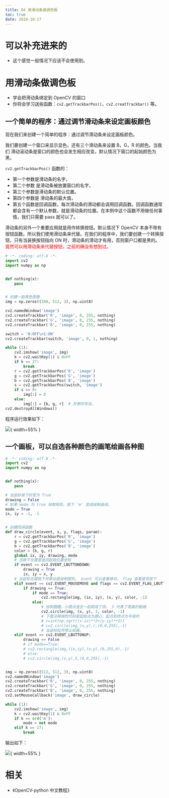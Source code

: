 ```yaml
---
title: 04 用滑动条做调色板
toc: true
date: 2018-10-17
---
```

# 可以补充进来的

- 这个感觉一般情况下应该不会使用到。


# 用滑动条做调色板

- 学会把滑动条绑定到 OpenCV 的窗口
- 你将会学习送些函数：`cv2.getTrackbarPos()`，`cv2.creatTrackbar()` 等。

## 一个简单的程序：通过调节滑动条来设定画板颜色

现在我们来创建一个简单的程序：通过调节滑动条来设定画板颜色。

我们要创建一个窗口来显示显色，还有三个滑动条来设置 B，G，R 的颜色。当我们 滑动滚动条是窗口的颜色也会发生相应改变。默认情况下窗口的起始颜色为黑。

`cv2.getTrackbarPos()` 函数的：

- 第一个参数是滑动条的名字，
- 第二个参数 是滑动条被放置窗口的名字，
- 第三个参数是滑动条的默认位置。
- 第四个参数是 滑动条的最大值，
- 第五个函数是回调函数，每次滑动条的滑动都会调用回调函数。回调函数通常都会含有一个默认参数，就是滑动条的位置。在本例中这个函数不用做任何事情，我们只需要 pass 就可以了。

滑动条的另外一个重要应用就是用作转换按钮。默认情况下 OpenCV 本身不带有按钮函数。所以我们使用滑动条来代替。在我们的程序中，我们要创建一个转换按钮，只有当装换按钮指向 ON 时，滑动条的滑动才有用，否则窗户口都是黑的。<span style="color:red;">竟然可以用滑动条来代替按钮，之前的确没有想到过。</span>


```python
# -*- coding: utf-8 -*-
import cv2
import numpy as np


def nothing(x):
    pass


# 创建一副黑色图像
img = np.zeros((300, 512, 3), np.uint8)

cv2.namedWindow('image')
cv2.createTrackbar('R', 'image', 0, 255, nothing)
cv2.createTrackbar('G', 'image', 0, 255, nothing)
cv2.createTrackbar('B', 'image', 0, 255, nothing)

switch = '0:OFF\n1:ON'
cv2.createTrackbar(switch, 'image', 0, 1, nothing)

while (1):
    cv2.imshow('image', img)
    k = cv2.waitKey(1) & 0xFF
    if k == 27:
        break
    r = cv2.getTrackbarPos('R', 'image')
    g = cv2.getTrackbarPos('G', 'image')
    b = cv2.getTrackbarPos('B', 'image')
    s = cv2.getTrackbarPos(switch, 'image')
    if s == 0:
        img[:] = 0
    else:
        img[:] = [b, g, r]  # 厉害的写法。
cv2.destroyAllWindows()

```


程序运行效果如下：


![](http://images.iterate.site/blog/image/181017/B2IbLmBCGe.png?imageslim){ width=55% }

## 一个画板，可以自选各种颜色的画笔绘画各种图

```python
# -*- coding: utf-8 -*-
import cv2
import numpy as np


def nothing(x):
    pass

# 当鼠标按下时变为 True
drawing = False
# 如果 mode 为 true 绘制矩形。按下 'm' 变成绘制曲线。
mode = True
ix, iy = -1, -1


# 创建回调函数
def draw_circle(event, x, y, flags, param):
    r = cv2.getTrackbarPos('R', 'image')
    g = cv2.getTrackbarPos('G', 'image')
    b = cv2.getTrackbarPos('B', 'image')
    color = (b, g, r)
    global ix, iy, drawing, mode
    # 当按下左键是返回起始位置坐标
    if event == cv2.EVENT_LBUTTONDOWN:
        drawing = True
        ix, iy = x, y
    # 当鼠标左键按下并移动是绘制图形。 event 可以查看移动， flag 查看是否按下
    elif event == cv2.EVENT_MOUSEMOVE and flags == cv2.EVENT_FLAG_LBUTTON:
        if drawing == True:
            if mode == True:
                cv2.rectangle(img, (ix, iy), (x, y), color, -1)
            else:
                # 绘制圆圈，小圆点连在一起就成了线， 3 代表了笔画的粗细
                cv2.circle(img, (x, y), 3, color, -1)
                # 下面注释掉的代码是起始点为圆心，起点到终点为半径的
                # r=int(np.sqrt((x-ix)**2+(y-iy)**2))
                # cv2.circle(img,(x,y),r,(0,0,255),-1)
                # 当鼠标松开停止绘画。
    elif event == cv2.EVENT_LBUTTONUP:
        drawing == False
        # if mode==True:
        # cv2.rectangle(img,(ix,iy),(x,y),(0,255,0),-1)
        # else:
        # cv2.circle(img,(x,y),5,(0,0,255),-1)


img = np.zeros((512, 512, 3), np.uint8)
cv2.namedWindow('image')
cv2.createTrackbar('R', 'image', 0, 255, nothing)
cv2.createTrackbar('G', 'image', 0, 255, nothing)
cv2.createTrackbar('B', 'image', 0, 255, nothing)
cv2.setMouseCallback('image', draw_circle)

while (1):
    cv2.imshow('image', img)
    k = cv2.waitKey(1) & 0xFF
    if k == ord('m'):
        mode = not mode
    elif k == 27:
        break

```

输出如下：

![](http://images.iterate.site/blog/image/181017/IgB4ccc4jC.png?imageslim){ width=55% }







# 相关

- 《OpenCV-python 中文教程》
